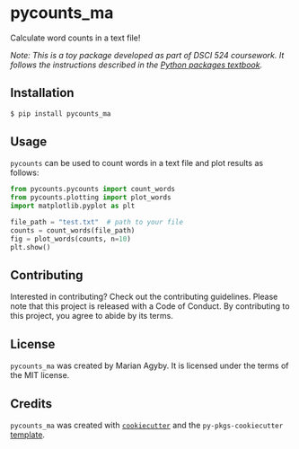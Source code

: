 # pycounts_ma

Calculate word counts in a text file!

_Note: This is a toy package developed as part of DSCI 524 coursework. It follows the instructions described in the [Python packages textbook](https://py-pkgs.org/03-how-to-package-a-python)._

## Installation

```bash
$ pip install pycounts_ma
```

## Usage

`pycounts` can be used to count words in a text file and plot results
as follows:

```python
from pycounts.pycounts import count_words
from pycounts.plotting import plot_words
import matplotlib.pyplot as plt

file_path = "test.txt"  # path to your file
counts = count_words(file_path)
fig = plot_words(counts, n=10)
plt.show()
```

## Contributing

Interested in contributing? Check out the contributing guidelines. Please note that this project is released with a Code of Conduct. By contributing to this project, you agree to abide by its terms.

## License

`pycounts_ma` was created by Marian Agyby. It is licensed under the terms of the MIT license.

## Credits

`pycounts_ma` was created with [`cookiecutter`](https://cookiecutter.readthedocs.io/en/latest/) and the `py-pkgs-cookiecutter` [template](https://github.com/py-pkgs/py-pkgs-cookiecutter).

